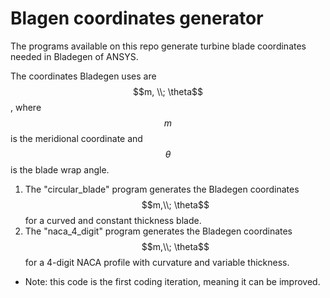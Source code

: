 # Blagen coordinates generator

The programs available on this repo generate turbine blade coordinates needed in Bladegen of ANSYS.

The coordinates Bladegen uses are $$m, \\; \theta$$, where $$m$$ is the meridional coordinate and $$\theta$$ is the blade wrap angle.

1. The "circular_blade" program generates the Bladegen coordinates $$m,\\; \theta$$ for a curved and constant thickness blade.
2. The "naca_4_digit" program generates the Bladegen coordinates $$m,\\; \theta$$ for a 4-digit NACA profile with curvature and variable thickness.

* Note: this code is the first coding iteration, meaning it can be improved.
